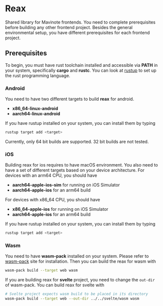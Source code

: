 # Reax

Shared library for Mavinote frontends. You need to complete prerequisites before building any other frontend project. Besides the general environmental setup, you have different prerequisites for each frontend project.

## Prerequisites

To begin, you must have rust toolchain installed and accessible via **PATH** in your system, specifically **cargo** and **rustc**.
You can look at [rustup](https://rustup.rs/) to set up the rust programming language.


### Android

You need to have two different targets to build **reax** for android.

* **x86_64-linux-android**
* **aarch64-linux-android**

If you have rustup installed on your system, you can install them by typing
```sh
rustup target add <target>
```

Currently, only 64 bit builds are supported. 32 bit builds are not tested.


### iOS

Building reax for ios requires to have macOS environment. You also need to have a set of different targets based on your device architecture.
For devices with an arm64 CPU, you should have

* **aarch64-apple-ios-sim** for running on iOS Simulator
* **aarch64-apple-ios** for an arm64 build

For devices with x86_64 CPU, you should have

* **x86_64-apple-ios** for running on iOS Simulator
* **aarch64-apple-ios** for an arm64 build

If you have rustup installed on your system, you can install them by typing
```sh
rustup target add <target>
```

### Wasm
You need to have **wasm-pack** installed on your system. Please refer to [wasm-pack](https://rustwasm.github.io/wasm-pack) site for installation.
Then you can build the reax for wasm with
```sh
wasm-pack build --target web wasm
```
If you are building reax for **svelte** project, you need to change the `out-dir` of wasm-pack. You can build reax for svelte with
```sh
# Svelte project expects wasm build to be placed in its directory
wasm-pack build --target web --out-dir ../../svelte/wasm wasm
```

